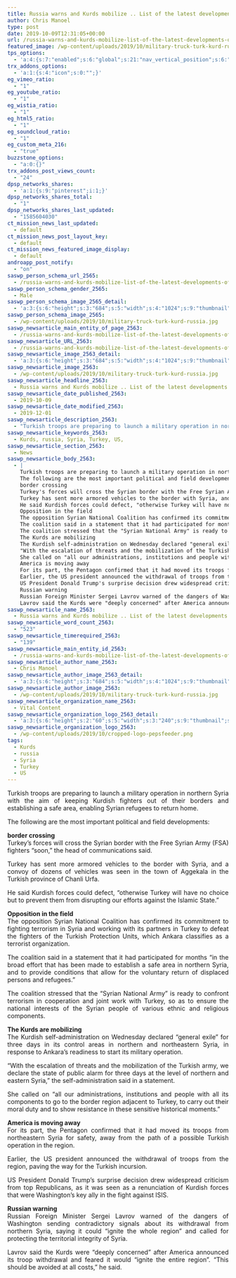 ```yaml
---
title: Russia warns and Kurds mobilize .. List of the latest developments of the Turkish operation in Syria
author: Chris Manoel
type: post
date: 2019-10-09T12:31:05+00:00
url: /russia-warns-and-kurds-mobilize-list-of-the-latest-developments-of-the-turkish-operation-in-syria/
featured_image: /wp-content/uploads/2019/10/military-truck-turk-kurd-russia.jpg
tps_options:
  - 'a:4:{s:7:"enabled";s:6:"global";s:21:"nav_vertical_position";s:6:"bottom";s:23:"nav_hide_on_first_slide";b:0;s:23:"slide_loading_mechanism";s:4:"ajax";}'
trx_addons_options:
  - 'a:1:{s:4:"icon";s:0:"";}'
eg_vimeo_ratio:
  - "1"
eg_youtube_ratio:
  - "1"
eg_wistia_ratio:
  - "1"
eg_html5_ratio:
  - "1"
eg_soundcloud_ratio:
  - "1"
eg_custom_meta_216:
  - "true"
buzzstone_options:
  - "a:0:{}"
trx_addons_post_views_count:
  - "24"
dpsp_networks_shares:
  - 'a:1:{s:9:"pinterest";i:1;}'
dpsp_networks_shares_total:
  - "1"
dpsp_networks_shares_last_updated:
  - "1585604030"
ct_mission_news_last_updated:
  - default
ct_mission_news_post_layout_key:
  - default
ct_mission_news_featured_image_display:
  - default
androapp_post_notify:
  - "on"
saswp_person_schema_url_2565:
  - /russia-warns-and-kurds-mobilize-list-of-the-latest-developments-of-the-turkish-operation-in-syria/
saswp_person_schema_gender_2565:
  - Male
saswp_person_schema_image_2565_detail:
  - 'a:3:{s:6:"height";s:3:"684";s:5:"width";s:4:"1024";s:9:"thumbnail";s:90:"/wp-content/uploads/2019/10/military-truck-turk-kurd-russia.jpg";}'
saswp_person_schema_image_2565:
  - /wp-content/uploads/2019/10/military-truck-turk-kurd-russia.jpg
saswp_newsarticle_main_entity_of_page_2563:
  - /russia-warns-and-kurds-mobilize-list-of-the-latest-developments-of-the-turkish-operation-in-syria/
saswp_newsarticle_URL_2563:
  - /russia-warns-and-kurds-mobilize-list-of-the-latest-developments-of-the-turkish-operation-in-syria/
saswp_newsarticle_image_2563_detail:
  - 'a:3:{s:6:"height";s:3:"684";s:5:"width";s:4:"1024";s:9:"thumbnail";s:90:"/wp-content/uploads/2019/10/military-truck-turk-kurd-russia.jpg";}'
saswp_newsarticle_image_2563:
  - /wp-content/uploads/2019/10/military-truck-turk-kurd-russia.jpg
saswp_newsarticle_headline_2563:
  - Russia warns and Kurds mobilize .. List of the latest developments of the Turkish operation in Syria
saswp_newsarticle_date_published_2563:
  - 2019-10-09
saswp_newsarticle_date_modified_2563:
  - 2019-12-01
saswp_newsarticle_description_2563:
  - "Turkish troops are preparing to launch a military operation in northern Syria with the aim of keeping Kurdish fighters out of their borders and establishing a safe area, enabling Syrian refugees to return home. The following are the most important political and field developments: border crossing Turkey’s forces will cross the Syrian border with the…"
saswp_newsarticle_keywords_2563:
  - Kurds, russia, Syria, Turkey, US,
saswp_newsarticle_section_2563:
  - News
saswp_newsarticle_body_2563:
  - |
    Turkish troops are preparing to launch a military operation in northern Syria with the aim of keeping Kurdish fighters out of their borders and establishing a safe area, enabling Syrian refugees to return home.
    The following are the most important political and field developments:
    border crossing
    Turkey's forces will cross the Syrian border with the Free Syrian Army (FSA) fighters "soon," the head of communications said.
    Turkey has sent more armored vehicles to the border with Syria, and a convoy of dozens of vehicles was seen in the town of Aggekala in the Turkish province of Chanli Urfa.
    He said Kurdish forces could defect, "otherwise Turkey will have no choice but to prevent them from disrupting our efforts against the Islamic State."
    Opposition in the field
    The opposition Syrian National Coalition has confirmed its commitment to fighting terrorism in Syria and working with its partners in Turkey to defeat the fighters of the Turkish Protection Units, which Ankara classifies as a terrorist organization.
    The coalition said in a statement that it had participated for months "in the broad effort that has been made to establish a safe area in northern Syria, and to provide conditions that allow for the voluntary return of displaced persons and refugees."
    The coalition stressed that the "Syrian National Army" is ready to confront terrorism in cooperation and joint work with Turkey, so as to ensure the national interests of the Syrian people of various ethnic and religious components.
    The Kurds are mobilizing
    The Kurdish self-administration on Wednesday declared "general exile" for three days in its control areas in northern and northeastern Syria, in response to Ankara's readiness to start its military operation.
    "With the escalation of threats and the mobilization of the Turkish army, we declare the state of public alarm for three days at the level of northern and eastern Syria," the self-administration said in a statement.
    She called on "all our administrations, institutions and people with all its components to go to the border region adjacent to Turkey, to carry out their moral duty and to show resistance in these sensitive historical moments."
    America is moving away
    For its part, the Pentagon confirmed that it had moved its troops from northeastern Syria for safety, away from the path of a possible Turkish operation in the region.
    Earlier, the US president announced the withdrawal of troops from the region, paving the way for the Turkish incursion.
    US President Donald Trump's surprise decision drew widespread criticism from top Republicans, as it was seen as a renunciation of Kurdish forces that were Washington's key ally in the fight against ISIS.
    Russian warning
    Russian Foreign Minister Sergei Lavrov warned of the dangers of Washington sending contradictory signals about its withdrawal from northern Syria, saying it could "ignite the whole region" and called for protecting the territorial integrity of Syria.
    Lavrov said the Kurds were "deeply concerned" after America announced its troop withdrawal and feared it would "ignite the entire region". "This should be avoided at all costs," he said.
saswp_newsarticle_name_2563:
  - Russia warns and Kurds mobilize .. List of the latest developments of the Turkish operation in Syria
saswp_newsarticle_word_count_2563:
  - "523"
saswp_newsarticle_timerequired_2563:
  - "139"
saswp_newsarticle_main_entity_id_2563:
  - /russia-warns-and-kurds-mobilize-list-of-the-latest-developments-of-the-turkish-operation-in-syria/
saswp_newsarticle_author_name_2563:
  - Chris Manoel
saswp_newsarticle_author_image_2563_detail:
  - 'a:3:{s:6:"height";s:3:"684";s:5:"width";s:4:"1024";s:9:"thumbnail";s:90:"/wp-content/uploads/2019/10/military-truck-turk-kurd-russia.jpg";}'
saswp_newsarticle_author_image_2563:
  - /wp-content/uploads/2019/10/military-truck-turk-kurd-russia.jpg
saswp_newsarticle_organization_name_2563:
  - Vital Content
saswp_newsarticle_organization_logo_2563_detail:
  - 'a:3:{s:6:"height";s:2:"60";s:5:"width";s:3:"240";s:9:"thumbnail";s:82:"/wp-content/uploads/2019/10/cropped-logo-pepsfeeder.png";}'
saswp_newsarticle_organization_logo_2563:
  - /wp-content/uploads/2019/10/cropped-logo-pepsfeeder.png
tags:
  - Kurds
  - russia
  - Syria
  - Turkey
  - US
---
```


<p style="text-align: justify;">
  Turkish troops are preparing to launch a military operation in northern Syria with the aim of keeping Kurdish fighters out of their borders and establishing a safe area, enabling Syrian refugees to return home.
</p>

<p style="text-align: justify;">
  The following are the most important political and field developments:
</p>

<p style="text-align: justify;">
  <strong>border crossing</strong><br /> Turkey&#8217;s forces will cross the Syrian border with the Free Syrian Army (FSA) fighters &#8220;soon,&#8221; the head of communications said.
</p>

<p style="text-align: justify;">
  Turkey has sent more armored vehicles to the border with Syria, and a convoy of dozens of vehicles was seen in the town of Aggekala in the Turkish province of Chanli Urfa.
</p>

<p style="text-align: justify;">
  He said Kurdish forces could defect, &#8220;otherwise Turkey will have no choice but to prevent them from disrupting our efforts against the Islamic State.&#8221;
</p>

<p style="text-align: justify;">
  <strong>Opposition in the field</strong><br /> The opposition Syrian National Coalition has confirmed its commitment to fighting terrorism in Syria and working with its partners in Turkey to defeat the fighters of the Turkish Protection Units, which Ankara classifies as a terrorist organization.
</p>

<p style="text-align: justify;">
  The coalition said in a statement that it had participated for months &#8220;in the broad effort that has been made to establish a safe area in northern Syria, and to provide conditions that allow for the voluntary return of displaced persons and refugees.&#8221;
</p>

<p style="text-align: justify;">
  The coalition stressed that the &#8220;Syrian National Army&#8221; is ready to confront terrorism in cooperation and joint work with Turkey, so as to ensure the national interests of the Syrian people of various ethnic and religious components.
</p>

<p style="text-align: justify;">
  <strong>The Kurds are mobilizing</strong><br /> The Kurdish self-administration on Wednesday declared &#8220;general exile&#8221; for three days in its control areas in northern and northeastern Syria, in response to Ankara&#8217;s readiness to start its military operation.
</p>

<p style="text-align: justify;">
  &#8220;With the escalation of threats and the mobilization of the Turkish army, we declare the state of public alarm for three days at the level of northern and eastern Syria,&#8221; the self-administration said in a statement.
</p>

<p style="text-align: justify;">
  She called on &#8220;all our administrations, institutions and people with all its components to go to the border region adjacent to Turkey, to carry out their moral duty and to show resistance in these sensitive historical moments.&#8221;
</p>

<p style="text-align: justify;">
  <strong>America is moving away</strong><br /> For its part, the Pentagon confirmed that it had moved its troops from northeastern Syria for safety, away from the path of a possible Turkish operation in the region.
</p>

<p style="text-align: justify;">
  Earlier, the US president announced the withdrawal of troops from the region, paving the way for the Turkish incursion.
</p>

<p style="text-align: justify;">
  US President Donald Trump&#8217;s surprise decision drew widespread criticism from top Republicans, as it was seen as a renunciation of Kurdish forces that were Washington&#8217;s key ally in the fight against ISIS.
</p>

<p style="text-align: justify;">
  <strong>Russian warning</strong><br /> Russian Foreign Minister Sergei Lavrov warned of the dangers of Washington sending contradictory signals about its withdrawal from northern Syria, saying it could &#8220;ignite the whole region&#8221; and called for protecting the territorial integrity of Syria.
</p>

<p style="text-align: justify;">
  Lavrov said the Kurds were &#8220;deeply concerned&#8221; after America announced its troop withdrawal and feared it would &#8220;ignite the entire region&#8221;. &#8220;This should be avoided at all costs,&#8221; he said.<ins class="adsbygoogle" style="display: block; text-align: center;" data-ad-layout="in-article" data-ad-format="fluid" data-ad-client="ca-pub-6974233120371446" data-ad-slot="7074284510"></ins>
</p>
